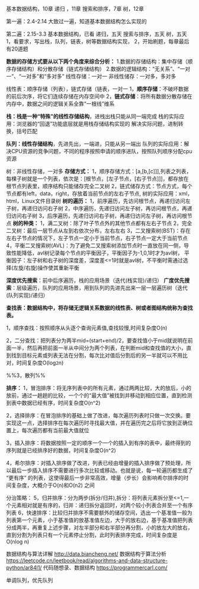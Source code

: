 基本数据结构，10章
递归 ，11章
搜索和排序，7章
树，12章

第一遍：2.4-2.14
大致过一遍，知道基本数据结构怎么实现的

第二遍：2.15-3.3
	基本数据结构，已看
	递归，五天
	搜索与排序，五天
	树，五天
	1，看要求，写出栈，队列，链表，树等数据结构实现，
	2，开始刷题，每章最后有20道题





**数据的存储方式要从以下两个角度来综合分析：**
1.数据的存储结构：集中存储（顺序存储结构）和分散存储（链式存储结构）
2.数据的逻辑结构：“无关系”、“一对一”、“一对多”和“多对多”
线性存储：一对一
非线性储存：一对多，多对多


线性表：顺序存储（列表），链式存储（链表，一对一
1，**顺序存储**：不破坏数据的前后次序，将它们连续存储在内存空间中
2，**链式存储**：将所有数据分散存储在内存中，数据之间的逻辑关系全靠“一根线”维系

**栈：栈是一种“特殊”的线性存储结构**，进栈出栈只能从同一端完成
栈的实际应用：浏览器的“回退”功能底层就是用栈存储结构实现的
解决实际问题，进制转换，括号匹配

**队列：线性存储结构**，先进先出，一端进，只能从另一端出
队列的实际应用：解决CPU资源的竞争问题，不同的程序按照申请的顺序进队，按照队列顺序分配cpu资源


树：非线性存储，一对多
**存储方式：**
1，顺序存储方式：[a,[b,[c]]],列表之列表，每棵子树就是一个列表，依次是：[根节点，[左子节点，[右子节点]]]，都存放在根节点列表里，顺序结构只能储存完全二叉树
2，链式储存方式：节点方式，每个节点都有left，data，right，存放着当前节点的左右子节点,
树的实际应用：xml，html，Linux文件目录树
**树的遍历：**
1，前序遍历，先访问根节点，再递归访问左子树，再递归访问右子树
2，中序遍历，先递归访问左子树，再访问根节点，再递归访问右子树
3，后序遍历，先递归访问右子树，再递归访问左子树，再访问根节点
**树的种类：**
1，满二叉树：除了叶子节点外的其他节点都有左右子节点
2，完全二叉树：最后一层节点从左到右依次分布，左右左右
3，二叉搜索树(BST)：存在左右子节点的情况下，左子节点一定小于当前节点，右子节点一定大于当前节点
4，平衡二叉搜索树(AVL)：为了避免二叉搜索树添加节点时一直放在同一侧，导致性能降低，avl树记录每个节点的平衡因子，平衡因子为-1,0,1时才为avl树，
平衡因子：左子树和右子树的深度差，深度差<=1时就是avl树，不平衡时需通过选择(左旋/右旋)操作使其重新平衡

**深度优先搜索**：前中后序遍历，栈的应用场景（迭代(栈实现)/递归）
**广度优先搜索**：层级遍历，队列的应用场景，用到队列的先进先出来一层一层遍历树（迭代(队列实现)/递归）

   
**查找表：数据结构中，将存储无逻辑关系数据的线性表、树或者图结构统称为查找表。**

1，顺序查找：按照顺序从头逐个查询元素值,查找较慢,时间复杂度O(n)

2，二分查找：把列表分为两半mid=(start+end)/2，要查找值小于mid就说明在前面一半，然后再把前面一半从中间分为两个列表，在判断mid和查找值的大小，直到找到目标元素或列表无法在分割，每次比对值后分割后的另一半就可以不用比对，时间复杂度O(log`2`n)

%%3，散列%%

**排序：**
1，冒泡排序：将无序列表中的所有元素，通过两两比较，大的放后，小的放前，通过一趟趟的比较，一个个的“最大值”被找到并移动到相应位置，直到检测到表中数据已经有序，时间复杂度O(n^2)

2，选择排序：在冒泡排序的基础上做了改进，每次遍历列表时只做一次交换。要实现这一点，选择排序在每次遍历时寻找最大值，并在遍历完之后将它放到正确位置上，每次遍历都有当前最大值就位

3，插入排序：将数据按照一定的顺序一个一个的插入到有序的表中，最终得到的序列就是已经排序好的数据，时间复杂度O(n^2)

4，希尔排序：对插入排序做了改进，列表已经由增量的插入排序做了预处理，所以最后一步插入排序不需要进行多次比较或移动。也就是说，每一轮遍历都生成了 “更有序” 的列表，这使得最后一步非常高效，增量（步长）会影响希尔排序的时间复杂度，大概介于O(n)和O(n2) 之间

分治策略：
5，归并排序：分为两步(拆分/归并),拆分：将列表元素拆分至<=1,一个元素相对就是有序的，归并：递归拆分返回时，对两个较小列表合并至一个有序列表
6，快速排序：比较归并排序不需要额外的储存空间，选出一个基准值一般为列表第一个元素，小于基准值的放基准值左边，大于的放右边，基于基准值把列表分成两半，再重复上述步骤，对左半部分和右半部分再分割，小的放左大的放右，直到分割为列表只有一个元素停止分割，此时列表排序完成，时间复杂度是 O(nlog⁡ n)



数据结构与算法详解
http://data.biancheng.net/
数据结构于算法分析
https://leetcode.cn/leetbook/read/algorithms-and-data-structure-python/ar84l1/
代码随想录、数据结构
https://programmercarl.com/

单调队列，优先队列